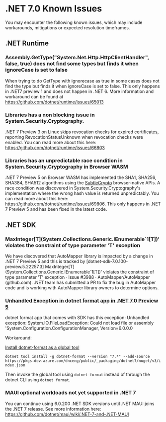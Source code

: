 # .NET 7.0 Known Issues

You may encounter the following known issues, which may include workarounds, mitigations or expected resolution timeframes.

## .NET Runtime

### Assembly.GetType("System.Net.Http.HttpClientHandler", false, true) does not find some types but finds it when ignoreCase is set to false


When trying to do GetType with ignorecase as true in some cases does not find the type but finds it when ignoreCase is set to false.
This only happens in .NET7 preview 1 and does not happen in .NET 6.
More information and workaround can be found at https://github.com/dotnet/runtime/issues/65013

### Libraries has a non blocking issue in System.Security.Cryptography.
.NET 7 Preview 3 on Linux skips revocation checks for expired certificates, reporting RevocationStatusUnknown when revocation checks were enabled. You can read more about this here: https://github.com/dotnet/runtime/issues/66803

### Libraries has an unpredictable race condition in System.Security.Cryptography in Browser WASM
.NET 7 Preview 5 on Browser WASM has implemented the SHA1, SHA256, SHA384, SHA512 algorithms using the [SubtleCrypto](https://developer.mozilla.org/en-US/docs/Web/API/SubtleCrypto) browser-native APIs. A race condition was discovered in System.Security.Cryptography's implementation where the wrong hash value is returned unpredictably. You can read more about this here: https://github.com/dotnet/runtime/issues/69806. This only happens in .NET 7 Preview 5 and has been fixed in the latest code.

## .NET SDK

### MaxInteger[T]\(System.Collections.Generic.IEnumerable`1[T]\)' violates the constraint of type parameter 'T' exception

We have discovered that AutoMapper library is impacted by a change in .NET 7 Preview 5 and this is tracked by [dotnet-sdk-7.0.100-preview.5.22257.3] MaxInteger[T]\(System.Collections.Generic.IEnumerable`1[T]\)' violates the constraint of type parameter 'T' exception · Issue #3988 · AutoMapper/AutoMapper (github.com). .NET team has submitted a PR to fix the bug in AutoMapper code and is working with AutoMapper library owners to determine options.

### [Unhandled Exception in dotnet format app in .NET 7.0 Preview 5](https://github.com/dotnet/sdk/issues/25879)

dotnet format app that comes with SDK has this exception:
Unhandled exception: System.IO.FileLoadException: Could not load file or assembly 'System.Configuration.ConfigurationManager, Version=6.0.0.0

Workaround:

[Install dotnet-format as a global tool](https://github.com/dotnet/format#how-to-install-development-builds)

`dotnet tool install -g dotnet-format --version "7.*" --add-source https://pkgs.dev.azure.com/dnceng/public/_packaging/dotnet7/nuget/v3/index.json`

Then invoke the global tool using `dotnet-format` instead of through the dotnet CLI using `dotnet format`.


### MAUI optional workloads not yet supported in .NET 7

You can continue using 6.0.200 .NET SDK versions until .NET MAUI joins the .NET 7 release. See more information here: https://github.com/dotnet/maui/wiki/.NET-7-and-.NET-MAUI




